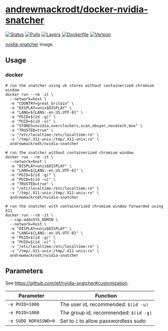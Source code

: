# [andrewmackrodt/docker-nvidia-snatcher](https://github.com/andrewmackrodt/dockerfiles/tree/master/nvidia-snatcher)

[![Status](https://jenkins.mackrodt.io/buildStatus/icon?job=dockerfiles%2Fnvidia-snatcher)][status]
[![Pulls](https://img.shields.io/docker/pulls/andrewmackrodt/nvidia-snatcher.svg)][pulls]
[![Layers](https://images.microbadger.com/badges/image/andrewmackrodt/nvidia-snatcher.svg)][layers]
[![Dockerfile](https://img.shields.io/github/size/andrewmackrodt/dockerfiles/nvidia-snatcher/Dockerfile.svg?label=dockerfile)][dockerfile]
[![Version](https://images.microbadger.com/badges/version/andrewmackrodt/nvidia-snatcher.svg)][version]

[status]: https://jenkins.mackrodt.io/job/dockerfiles/job/nvidia-snatcher/
[pulls]: https://hub.docker.com/r/andrewmackrodt/nvidia-snatcher
[layers]: https://microbadger.com/images/andrewmackrodt/nvidia-snatcher
[dockerfile]: https://github.com/andrewmackrodt/dockerfiles/blob/master/nvidia-snatcher/Dockerfile
[version]: https://hub.docker.com/r/andrewmackrodt/nvidia-snatcher/tags

[nvidia-snatcher](https://github.com/jef/nvidia-snatcher) image.

## Usage

### docker

```
# run the snatcher using uk stores without containerized chromium window 
docker run --rm -it \
  --network=host \
  -e "COUNTRY=great_britain" \
  -e "DISPLAY=unix$DISPLAY" \
  -e "LANG=${LANG:-en_US.UTF-8}" \
  -e "PGID=$(id -g)" \
  -e "PUID=$(id -u)" \
  -e "STORES=nvidia,overclockers,scan,ebuyer,novatech,box" \
  -e "TRUSTED=true" \
  -v "/etc/localtime:/etc/localtime:ro" \
  -v "/tmp/.X11-unix:/tmp/.X11-unix:ro" \
  andrewmackrodt/nvidia-snatcher

# run the snatcher without containerized chromium window 
docker run --rm -it \
  --network=host \
  -e "DISPLAY=unix$DISPLAY" \
  -e "LANG=${LANG:-en_US.UTF-8}" \
  -e "PGID=$(id -g)" \
  -e "PUID=$(id -u)" \
  -e "TRUSTED=true" \
  -v "/etc/localtime:/etc/localtime:ro" \
  -v "/tmp/.X11-unix:/tmp/.X11-unix:ro" \
  andrewmackrodt/nvidia-snatcher

# run the snatcher with containerized chromium window forwarded using X11 
docker run --rm -it \
  --cap-add=SYS_ADMIN \
  --network=host \
  -e "DISPLAY=unix$DISPLAY" \
  -e "LANG=${LANG:-en_US.UTF-8}" \
  -e "PGID=$(id -g)" \
  -e "PUID=$(id -u)" \
  -v "/etc/localtime:/etc/localtime:ro" \
  -v "/tmp/.X11-unix:/tmp/.X11-unix:ro" \
  andrewmackrodt/nvidia-snatcher
```

## Parameters

See https://github.com/jef/nvidia-snatcher#customization.

| Parameter | Function |
| --- | --- |
| `-e PUID=1000` | The user id, recommended: `$(id -u)` |
| `-e PGID=1000` | The group id, recommended: `$(id -g)` |
| `-e SUDO_NOPASSWD=0` | Set to `1` to allow passwordless sudo |
